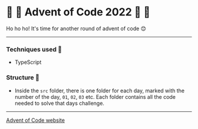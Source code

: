 # 🤶 🎄 Advent of Code 2022 🎄 🤶

Ho ho ho! It's time for another round of advent of code 😊

---

### Techniques used 🎁

- TypeScript

### Structure 📄

- Inside the `src` folder, there is one folder for each day, marked with the
  number of the day, `01`, `02`, `03` etc. Each folder contains all the code
  needed to solve that days challenge.

---

[Advent of Code website](https://www.adventofcode.com)
